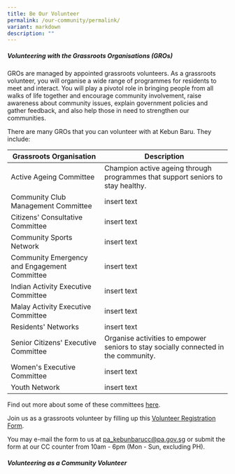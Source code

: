 ```yaml
---
title: Be Our Volunteer
permalink: /our-community/permalink/
variant: markdown
description: ""
---
```

##### **Volunteering with the Grassroots Organisations (GROs)**

GROs are managed by appointed grassroots volunteers. As a grassroots volunteer, you will organise a wide range of programmes for residents to meet and interact. You will play a pivotol role in bringing people from all walks of life together and encourage community involvement, raise awareness about community issues, explain government policies and gather feedback, and also help those in need to strengthen our communities.

There are many GROs that you can volunteer with at Kebun Baru. They include: 

|  Grassroots Organisation |  Description | 
| -------- | --------  | 
| Active Ageing Committee   |  Champion active ageing through programmes that support seniors to  stay healthy.  |
| Community Club Management Committee | insert text |
| Citizens' Consultative Committee | insert text |
| Community Sports Network | insert text |
| Community Emergency and Engagement Committee | insert text |
| Indian Activity Executive Committee | insert text |
| Malay Activity Executive Committee | insert text |
| Residents' Networks | insert text |
| Senior Citizens' Executive Committee | Organise activities to empower seniors to stay socially connected in the community.  | 
| Women's Executive Committee | insert text |
| Youth Network | insert text |

Find out more about some of these committees [here](https://www.pa.gov.sg/our-network/grassroots-organisations/grassroots-organisations/).

Join us as a grassroots volunteer by filling up this [Volunteer Registration Form](/files/Volunteer_Registration_Form__2023_.pdf). 

You may e-mail the form to us at pa_kebunbarucc@pa.gov.sg or submit the form at our CC counter from 10am - 6pm (Mon - Sun, excluding PH). 

##### **Volunteering as a Community Volunteer**



